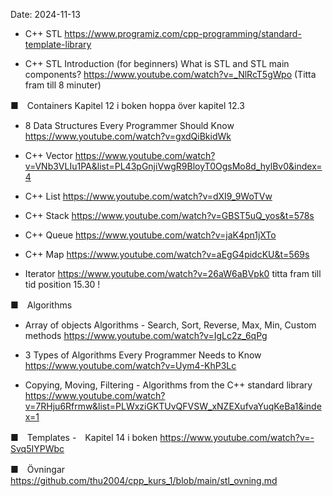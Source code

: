 Date: 2024-11-13

- C++ STL
  https://www.programiz.com/cpp-programming/standard-template-library

- C++ STL Introduction (for beginners) What is STL and STL main components?
  https://www.youtube.com/watch?v=_NlRcT5gWpo (Titta fram till 8 minuter)

■　Containers
  Kapitel 12 i boken hoppa över kapitel 12.3

- 8 Data Structures Every Programmer Should Know
  https://www.youtube.com/watch?v=gxdQiBkidWk

- C++ Vector
  https://www.youtube.com/watch?v=VNb3VLIu1PA&list=PL43pGnjiVwgR9BloyT0OgsMo8d_hylBv0&index=4

- C++ List
  https://www.youtube.com/watch?v=dXI9_9WoTVw

- C++ Stack
  https://www.youtube.com/watch?v=GBST5uQ_yos&t=578s

- C++ Queue
  https://www.youtube.com/watch?v=jaK4pn1jXTo

- C++ Map
  https://www.youtube.com/watch?v=aEgG4pidcKU&t=569s

- Iterator
  https://www.youtube.com/watch?v=26aW6aBVpk0
  titta fram till tid position 15.30 !

■　Algorithms
-  Array of objects Algorithms - Search, Sort, Reverse, Max, Min, Custom methods
    https://www.youtube.com/watch?v=IgLc2z_6qPg

- 3 Types of Algorithms Every Programmer Needs to Know
    https://www.youtube.com/watch?v=Uym4-KhP3Lc

-  Copying, Moving, Filtering - Algorithms from the C++ standard library
    https://www.youtube.com/watch?v=7RHju6Rfrmw&list=PLWxziGKTUvQFVSW_xNZEXufvaYuqKeBa1&index=1

■　Templates
-　Kapitel 14 i boken
   https://www.youtube.com/watch?v=-Svq5IYPWbc

■　Övningar
    https://github.com/thu2004/cpp_kurs_1/blob/main/stl_ovning.md
